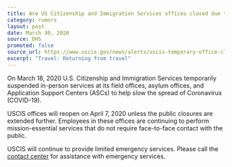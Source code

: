 ```yaml
---
title: Are US Citizenship and Immigration Services offices closed due to COVID-19?
category: rumors
layout: post
date: March 30, 2020
source: DHS
promoted: false
source_url: https://www.uscis.gov/news/alerts/uscis-temporary-office-closure-extended-until-least-april-7
excerpt: "Travel: Returning from travel"
---
```


On March 18, 2020 U.S. Citizenship and Immigration Services temporarily suspended in-person services at its field offices, asylum offices, and Application Support Centers (ASCs) to help slow the spread of Coronavirus (COVID-19). 

USCIS offices will reopen on April 7, 2020 unless the public closures are extended further. Employees in these offices are continuing to perform mission-essential services that do not require face-to-face contact with the public.

USCIS will continue to provide limited emergency services. 
Please call the <a href=
"https://www.uscis.gov/contactcenter">contact center</a> for assistance with emergency services. 
